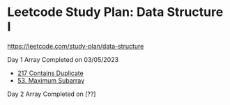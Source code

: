 # Leetcode Study Plan: Data Structure I

https://leetcode.com/study-plan/data-structure


Day 1 Array Completed on 03/05/2023
- [217 Contains Duplicate](https://leetcode.com/problems/contains-duplicate/)
- [53. Maximum Subarray](https://leetcode.com/problems/maximum-subarray)

Day 2 Array Completed on [??]
